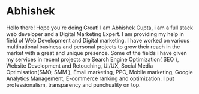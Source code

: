 # Abhishek
Hello there! Hope you're doing Great! I am Abhishek Gupta, i am a full stack web developer and a Digital Marketing Expert. I am providing my help in field of Web Development and Digital marketing. I have worked on various multinational business and personal projects to grow their reach in the market with a great and unique presence. Some of the fields i have given my services in recent projects are Search Engine Optimization( SEO ), Website Development and Retouching, UI/UX, Social Media Optimisation(SMO, SMM ), Email marketing, PPC, Mobile marketing, Google Analytics Management, E-commerce ranking and optimization.  I put professionalism, transparency and punchuality on top. 
